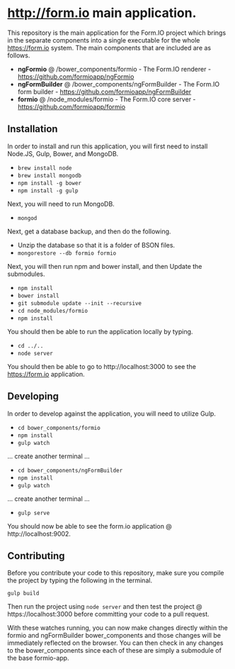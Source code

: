 http://form.io main application.
================================
This repository is the main application for the Form.IO project which brings in the separate components into a single
executable for the whole https://form.io system. The main components that are included are as follows.

 - **ngFormio** @ /bower_components/formio - The Form.IO renderer - https://github.com/formioapp/ngFormio
 - **ngFormBuilder** @ /bower_components/ngFormBuilder - The Form.IO form builder - https://github.com/formioapp/ngFormBuilder
 - **formio** @ /node_modules/formio - The Form.IO core server - https://github.com/formioapp/formio
 
Installation
------------
In order to install and run this application, you will first need to install Node.JS, Gulp, Bower, and MongoDB.

  - ```brew install node```
  - ```brew install mongodb```
  - ```npm install -g bower```
  - ```npm install -g gulp```
  
Next, you will need to run MongoDB.

  - ```mongod```

Next, get a database backup, and then do the following.
 - Unzip the database so that it is a folder of BSON files.
 - ```mongorestore --db formio formio```

Next, you will then run npm and bower install, and then Update the submodules.

  - ```npm install```
  - ```bower install```
  - ```git submodule update --init --recursive```
  - ```cd node_modules/formio```
  - ```npm install```
  
You should then be able to run the application locally by typing.

  - ```cd ../..```
  - ```node server```
  
You should then be able to go to http://localhost:3000 to see the https://form.io application.

Developing
------------
In order to develop against the application, you will need to utilize Gulp.

  - ```cd bower_components/formio```
  - ```npm install```
  - ```gulp watch```
  
... create another terminal ...
  
  - ```cd bower_components/ngFormBuilder```
  - ```npm install```
  - ```gulp watch```
  
... create another terminal ...
  
  - ```gulp serve```

You should now be able to see the form.io application @ http://localhost:9002.

Contributing
----------------
Before you contribute your code to this repository, make sure you compile the project by typing the following in the terminal.

```
gulp build
```

Then run the project using ```node server``` and then test the project @ https://localhost:3000 before committing your code to a pull request.
  
With these watches running, you can now make changes directly within the formio and ngFormBuilder
bower_components and those changes will be immediately reflected on the browser. You can then 
check in any changes to the bower_components since each of these are simply a submodule of the
base formio-app.
